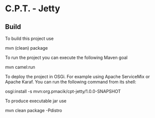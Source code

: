 C.P.T. - Jetty
==============

Build
-----
To build this project use

   mvn (clean) package

To run the project you can execute the following Maven goal

   mvn camel:run

To deploy the project in OSGi. For example using Apache ServiceMix
or Apache Karaf. You can run the following command from its shell:

   osgi:install -s mvn:org.pmacik/cpt-jetty/1.0.0-SNAPSHOT

To produce executable jar use

   mvn clean package -Pdistro